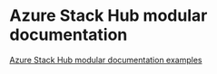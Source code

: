 # Azure Stack Hub modular documentation

[Azure Stack Hub modular documentation examples](articles/poc/intro.md)

